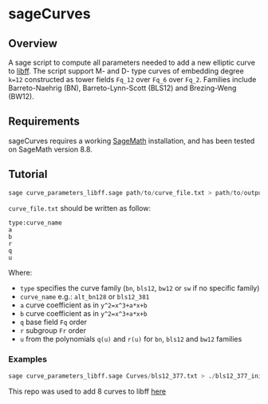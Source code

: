 # sageCurves
## Overview
A sage script to compute all parameters needed to add a new elliptic curve to [libff](https://github.com/EYBlockchain/zk-swap-libff). The script support M- and D- type curves of embedding degree `k=12` constructed as tower fields `Fq_12` over `Fq_6` over `Fq_2`. Families include Barreto-Naehrig (BN), Barreto-Lynn-Scott (BLS12) and Brezing-Weng (BW12).

## Requirements
sageCurves requires a working [SageMath](http://www.sagemath.org) installation, and has been tested on SageMath version 8.8.

## Tutorial
```python
sage curve_parameters_libff.sage path/to/curve_file.txt > path/to/output_dir/curve_name_init.cpp
```
`curve_file.txt` should be written as follow: 
```
type:curve_name
a
b
r
q
u
```
Where: 
+ `type` specifies the curve family (`bn`, `bls12`, `bw12` or `sw` if no specific family)
+ `curve_name` e.g.: `alt_bn128` or `bls12_381`
+ `a` curve coefficient as in `y^2=x^3+a*x+b`
+ `b` curve coefficient as in `y^2=x^3+a*x+b`
+ `q` base field `Fq` order
+ `r` subgroup `Fr` order
+ `u` from the polynomials `q(u)` and `r(u)` for `bn`, `bls12` and `bw12` families

### Examples
```python
sage curve_parameters_libff.sage Curves/bls12_377.txt > ./bls12_377_init.cpp
```
This repo was used to add 8 curves to libff [here](https://github.com/EYBlockchain/zk-swap-libff/tree/ey/libff/algebra/curves)

